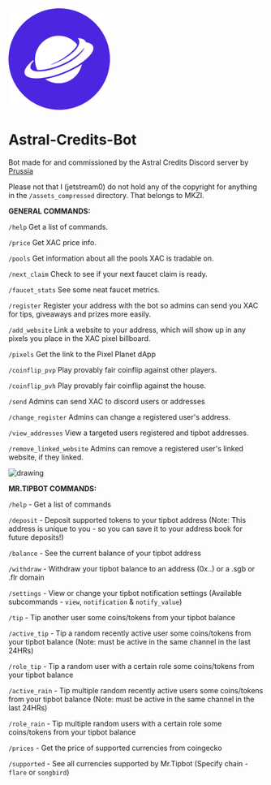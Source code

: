 <img src="https://raw.githubusercontent.com/HelloMokuzai/AstralCredits/main/images/XAC.png" alt="drawing" width="200" height="200"/>

# Astral-Credits-Bot
Bot made for and commissioned by the Astral Credits Discord server by [Prussia](https://github.com/jetstream0)

Please not that I (jetstream0) do not hold any of the copyright for anything in the `/assets_compressed` directory. That belongs to MKZI.

**GENERAL COMMANDS:**

`/help`
Get a list of commands.

`/price`
Get XAC price info.

`/pools`
Get information about all the pools XAC is tradable on.

`/next_claim`
Check to see if your next faucet claim is ready.

`/faucet_stats`
See some neat faucet metrics.

`/register`
Register your address with the bot so admins can send you XAC for tips, giveaways and prizes more easily.

`/add_website`
Link a website to your address, which will show up in any pixels you place in the XAC pixel billboard.

`/pixels`
Get the link to the Pixel Planet dApp

`/coinflip_pvp`
Play provably fair coinflip against other players.

`/coinflip_pvh`
Play provably fair coinflip against the house.

`/send`
Admins can send XAC to discord users or addresses

`/change_register`
Admins can change a registered user's address.

`/view_addresses`
View a targeted users registered and tipbot addresses.

`/remove_linked_website`
Admins can remove a registered user's linked website, if they linked.

<img src="(https://raw.githubusercontent.com/HelloMokuzai/AstralCredits/main/images/MrTipbot.png" alt="drawing" width="200" height="200"/>

**MR.TIPBOT COMMANDS:**

`/help` - Get a list of commands

`/deposit` - Deposit supported tokens to your tipbot address (Note: This address is unique to you - so you can save it to your address book for future deposits!)

`/balance` - See the current balance of your tipbot address

`/withdraw` - Withdraw your tipbot balance to an address (0x..) or a .sgb or .flr domain

`/settings` - View or change your tipbot notification settings (Available subcommands - `view`, `notification` & `notify_value`)

`/tip` - Tip another user some coins/tokens from your tipbot balance

`/active_tip` - Tip a random recently active user some coins/tokens from your tipbot balance (Note: must be active in the same channel in the last 24HRs)

`/role_tip` - Tip a random user with a certain role some coins/tokens from your tipbot balance

`/active_rain` - Tip multiple random recently active users some coins/tokens from your tipbot balance (Note: must be active in the same channel in the last 24HRs)

`/role_rain` - Tip multiple random users with a certain role some coins/tokens from your tipbot balance

`/prices` - Get the price of supported currencies from coingecko

`/supported` - See all currencies supported by Mr.Tipbot (Specify chain - `flare` or `songbird`)
